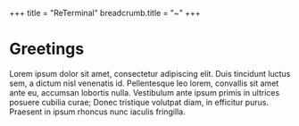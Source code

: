 +++
title = "ReTerminal"
breadcrumb.title = "~"
+++
# Greetings
Lorem ipsum dolor sit amet, consectetur adipiscing elit. Duis tincidunt luctus sem, a dictum nisl venenatis id. Pellentesque leo lorem, convallis sit amet ante eu, accumsan lobortis nulla. Vestibulum ante ipsum primis in ultrices posuere cubilia curae; Donec tristique volutpat diam, in efficitur purus. Praesent in ipsum rhoncus nunc iaculis fringilla.
